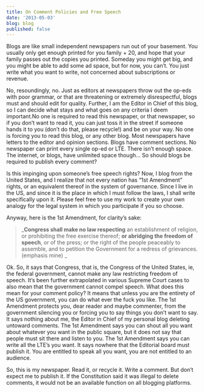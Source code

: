 ```yaml
---
title: On Comment Policies and Free Speech
date: '2013-05-03'
blog: blog
published: false
---
```


Blogs are like small independent newspapers run out of your basement. You usually only get enough printed for you family + 20, and hope that your family passes out the copies you printed. Someday you might get big, and you might be able to add some ad space, but for now, you can’t. You just write what you want to write, not concerned about subscriptions or revenue.

  
No, resoundingly, no. Just as editors at newspapers throw out the op-eds with poor grammar, or that are threatening or extremely disrespectful, blogs must and should edit for quality. Further, I am the Editor in Chief of this blog, so I can decide what stays and what goes on any criteria I deem important.No one is required to read this newspaper, or that newspaper, so if you don’t want to read it, you can just toss it in the street if someone hands it to you (don’t do that, please recycle!) and be on your way. No one is forcing you to read this blog, or any other blog. Most newspapers have letters to the editor and opinion sections. Blogs have comment sections. No newspaper can print every single op-ed or LTE. There isn’t enough space. The internet, or blogs, have unlimited space though… So should blogs be required to publish every comment?

Is this impinging upon someone’s free speech rights? Now, I blog from the United States, and I realize that not every nation has “1st Amendment” rights, or an equivalent thereof in the system of governance. Since I live in the US, and since it is the place in which I must follow the laws, I shall write specifically upon it. Please feel free to use my work to create your own analogy for the legal system in which you participate if you so choose.

Anyway, here is the 1st Amendment, for clarity’s sake:

> _**Congress shall make no law respecting** an establishment of religion, or prohibiting the free exercise thereof; **or abridging the freedom of speech**, or of the press; or the right of the people peaceably to assemble, and to petition the Government for a redress of grievances. (emphasis mine) _

Ok. So, it says that Congress, that is, the Congress of the United States, ie, the federal government, cannot make any law restricting freedom of speech. It’s been further extrapolated in various Supreme Court cases to also mean that the government cannot compel speech. What does this mean for your comment policy? It means that unless you are the entirety of the US government, you can do what ever the fuck you like. The 1st Amendment protects you, dear reader and maybe commenter, from the government silencing you or forcing you to say things you don’t want to say. It says nothing about me, the Editor in Chief of my personal blog deleting untoward comments. The 1st Amendment says you can shout all you want about whatever you want in the public square, but it does not say that people must sit there and listen to you. The 1st Amendment says you can write all the LTE’s you want. It says nowhere that the Editorial board must publish it. You are entitled to speak all you want, you are not entitled to an audience.

So, this is my newspaper. Read it, or recycle it. Write a comment. But don’t expect me to publish it. If the Constitution said it was illegal to delete comments, it would not be an available function on all blogging platforms.
